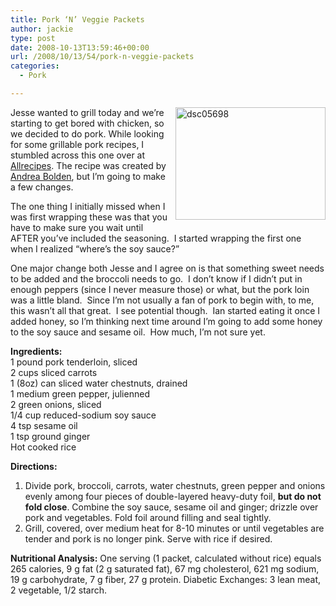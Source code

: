 ```yaml
---
title: Pork ‘N’ Veggie Packets
author: jackie
type: post
date: 2008-10-13T13:59:46+00:00
url: /2008/10/13/54/pork-n-veggie-packets
categories:
  - Pork

---
```

[<img loading="lazy" decoding="async" style="margin: 0pt 0pt 10px 10px; float: right;" src="http://farm4.static.flickr.com/3010/2937409105_aef8001cb0_m.jpg" alt="dsc05698" width="240" height="180" />][1]Jesse wanted to grill today and we&#8217;re starting to get bored with chicken, so we decided to do pork. While looking for some grillable pork recipes, I stumbled across this one over at [Allrecipes][2]. The recipe was created by [Andrea Bolden][3], but I&#8217;m going to make a few changes.

The one thing I initially missed when I was first wrapping these was that you have to make sure you wait until AFTER you&#8217;ve included the seasoning.  I started wrapping the first one when I realized &#8220;where&#8217;s the soy sauce?&#8221;

One major change both Jesse and I agree on is that something sweet needs to be added and the broccoli needs to go.  I don&#8217;t know if I didn&#8217;t put in enough peppers (since I never measure those) or what, but the pork loin was a little bland.  Since I&#8217;m not usually a fan of pork to begin with, to me, this wasn&#8217;t all that great.  I see potential though.  Ian started eating it once I added honey, so I&#8217;m thinking next time around I&#8217;m going to add some honey to the soy sauce and sesame oil.  How much, I&#8217;m not sure yet.

<img decoding="async" style="margin: 0pt 0pt 10px 10px; float: right;" src="http://images.allrecipes.com/global/recipes/small/118876.jpg" alt="" /> **Ingredients:**  
1 pound pork tenderloin, sliced  
2 cups sliced carrots  
1 (8oz) can sliced water chestnuts, drained  
1 medium green pepper, julienned  
2 green onions, sliced  
1/4 cup reduced-sodium soy sauce  
4 tsp sesame oil  
1 tsp ground ginger  
Hot cooked rice

**Directions:**

  1. Divide pork, broccoli, carrots, water chestnuts, green pepper and onions evenly among four pieces of double-layered heavy-duty foil, **but do not fold close**. Combine the soy sauce, sesame oil and ginger; drizzle over pork and vegetables. Fold foil around filling and seal tightly.
  2. Grill, covered, over medium heat for 8-10 minutes or until vegetables are tender and pork is no longer pink. Serve with rice if desired.

**Nutritional Analysis:** One serving (1 packet, calculated without rice) equals 265 calories, 9 g fat (2 g saturated fat), 67 mg cholesterol, 621 mg sodium, 19 g carbohydrate, 7 g fiber, 27 g protein. Diabetic Exchanges: 3 lean meat, 2 vegetable, 1/2 starch.

 [1]: http://www.flickr.com/photos/myjaxon/2937409105/ "dsc05698 by myjaxon, on Flickr"
 [2]: http://allrecipes.com
 [3]: http://allrecipes.com/Recipe/Pork-N-Veggie-Packets/Detail.aspx